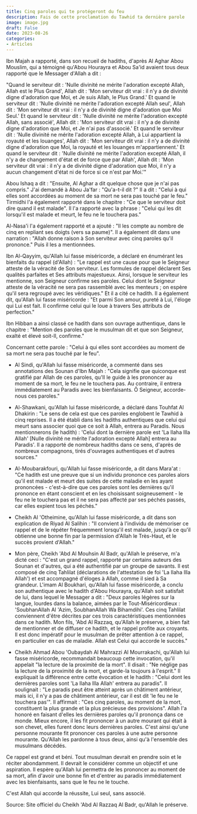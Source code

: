 ```yaml
---
title: Cinq paroles qui te protégeront du feu
description: Fais de cette proclamation du Tawhid ta dernière parole
image: image.jpg
draft: False
date: 2023-08-26
categories:
- Articles
---
```


Ibn Majah a rapporté, dans son recueil de hadiths, d'après Al Aghar Abou Mouslim, qui a témoigné qu'Abou Hourayra et Abou Sa'id avaient tous deux rapporté que le Messager d'Allah a dit :

"Quand le serviteur dit : 'Nulle divinité ne mérite l'adoration excepté Allah, Allah est le Plus Grand', Allah dit : 'Mon serviteur dit vrai : il n'y a de divinité digne d'adoration que Moi, et Je suis Allah, le Plus Grand.'
Et quand le serviteur dit : 'Nulle divinité ne mérite l'adoration excepté Allah seul', Allah dit : 'Mon serviteur dit vrai : il n'y a de divinité digne d'adoration que Moi Seul.'
Et quand le serviteur dit : 'Nulle divinité ne mérite l'adoration excepté Allah, sans associé', Allah dit : 'Mon serviteur dit vrai : il n'y a de divinité digne d'adoration que Moi, et Je n'ai pas d'associé.'
Et quand le serviteur dit : 'Nulle divinité ne mérite l'adoration excepté Allah, à Lui appartient la royauté et les louanges', Allah dit : 'Mon serviteur dit vrai : il n'y a de divinité digne d'adoration que Moi, la royauté et les louanges m'appartiennent.'
Et quand le serviteur dit : 'Nulle divinité ne mérite l'adoration excepté Allah, il n'y a de changement d'état et de force que par Allah', Allah dit : 'Mon serviteur dit vrai : il n'y a de divinité digne d'adoration que Moi, il n'y a aucun changement d'état ni de force si ce n'est par Moi.'"

Abou Ishaq a dit : "Ensuite, Al Aghar a dit quelque chose que je n'ai pas compris." J'ai demandé à Abou Ja'far : "Qu'a-t-il dit ?" Il a dit : "Celui à qui elles sont accordées au moment de sa mort ne sera pas touché par le feu."
Tirmidhi l'a également rapporté dans le chapitre : "Ce que le serviteur doit dire quand il est malade". Il l'a rapporté avec la phrase : "Celui qui les dit lorsqu'il est malade et meurt, le feu ne le touchera pas."

Al-Nasa'i l'a également rapporté et a ajouté : "Il les compte au nombre de cinq en repliant ses doigts (vers sa paume)". Il a également dit dans une narration : "Allah donne raison à Son serviteur avec cinq paroles qu'il prononce." Puis il les a mentionnées.

Ibn Al-Qayyim, qu'Allah lui fasse miséricorde, a déclaré en énumérant les bienfaits du rappel (d'Allah) : "Le rappel est une cause pour que le Seigneur atteste de la véracité de Son serviteur. Les formules de rappel déclarent Ses qualités parfaites et Ses attributs majestueux. Ainsi, lorsque le serviteur les mentionne, son Seigneur confirme ses paroles. Celui dont le Seigneur atteste de la véracité ne sera pas rassemblé avec les menteurs ; on espère qu'il sera regroupé avec les véridiques." Et il a cité ce hadith. Il a également dit, qu'Allah lui fasse miséricorde : "Et parmi Son amour, pureté à Lui, l'éloge qui Lui est fait. Il confirme celui qui le loue à travers Ses attributs de perfection."

Ibn Hibban a ainsi classé ce hadith dans son ouvrage authentique, dans le chapitre : "Mention des paroles que le musulman dit et que son Seigneur, exalté et élevé soit-Il, confirme."

Concernant cette parole : "Celui à qui elles sont accordées au moment de sa mort ne sera pas touché par le feu".

- Al Sindi, qu'Allah lui fasse miséricorde, a commenté dans ses annotations des Sounan d'Ibn Majah : "Cela signifie que quiconque est gratifié par Allah de ces paroles, qu'Il le guide à les prononcer au moment de sa mort, le feu ne le touchera pas. Au contraire, il entrera immédiatement au Paradis avec les bienfaisants. Ô Seigneur, accorde-nous ces paroles."

- Al-Shawkani, qu'Allah lui fasse miséricorde, a déclaré dans Touhfat Al Dhakirin : "Le sens de cela est que ces paroles englobent le Tawhid à cinq reprises. Il a été établi dans les hadiths authentiques que celui qui meurt sans associer quoi que ce soit à Allah, entrera au Paradis. Nous mentionnerons (le hadith) : 'Celui dont la dernière parole est 'La Ilaha Illa Allah' [Nulle divinité ne mérite l'adoration excepté Allah] entrera au Paradis'. Il a rapporté de nombreux hadiths dans ce sens, d'après de nombreux compagnons, tirés d'ouvrages authentiques et d'autres sources."

- Al-Moubarakfouri, qu'Allah lui fasse miséricorde, a dit dans Mara'at : "Ce hadith est une preuve que si un individu prononce ces paroles alors qu'il est malade et meurt des suites de cette maladie en les ayant prononcées - c'est-à-dire que ces paroles sont les dernières qu'il prononce en étant conscient et en les choisissant soigneusement - le feu ne le touchera pas et il ne sera pas affecté par ses péchés passés, car elles expient tous les péchés."

- Cheikh Al 'Otheimine, qu'Allah lui fasse miséricorde, a dit dans son explication de Riyad Al Salihin : "Il convient à l'individu de mémoriser ce rappel et de le répéter fréquemment lorsqu'il est malade, jusqu'à ce qu'il obtienne une bonne fin par la permission d'Allah le Très-Haut, et le succès provient d'Allah."

- Mon père, Cheikh 'Abd Al Mouhsin Al Badr, qu'Allah le préserve, m'a dicté ceci : "C'est un grand rappel, rapporté par certains auteurs des Sounan et d'autres, qui a été authentifié par un groupe de savants. Il est composé de cinq Tahlilat (déclarations de l'attestation de foi 'La Ilaha Illa Allah') et est accompagné d'éloges à Allah, comme il sied à Sa grandeur. L'imam Al Boukhari, qu'Allah lui fasse miséricorde, a conclu son authentique avec le hadith d'Abou Hourayra, qu'Allah soit satisfait de lui, dans lequel le Messager a dit : "Deux paroles légères sur la langue, lourdes dans la balance, aimées par le Tout-Miséricordieux : 'SoubhanAllah Al 'Azim, SoubhanAllah Wa Bihamdihi'. Ces cinq Tahlilat conviennent d'être décrites par ces trois caractéristiques mentionnées dans ce hadith. Mon fils, 'Abd Al Razzaq, qu'Allah le préserve, a bien fait de mentionner et de diffuser ce hadith, et le rappel profite aux croyants. Il est donc impératif pour le musulman de prêter attention à ce rappel, en particulier en cas de maladie. Allah est Celui qui accorde le succès."

- Cheikh Ahmad Abou 'Oubaydah Al Mahrazzi Al Mourrakachi, qu'Allah lui fasse miséricorde, recommandait beaucoup cette invocation, qu'il appelait "la lecture de la proximité de la mort". Il disait : "Ne néglige pas la lecture de la proximité de la mort, et garde-la toujours à l'esprit." Il expliquait la différence entre cette évocation et le hadith : "Celui dont les dernières paroles sont 'La Ilaha Illa Allah' entrera au paradis". Il soulignait : "Le paradis peut être atteint après un châtiment antérieur, mais ici, il n'y a pas de châtiment antérieur, car il est dit 'le feu ne le touchera pas'". Il affirmait : "Ces cinq paroles, au moment de la mort, constituent la plus grande et la plus précieuse des provisions". Allah l'a honoré en faisant d'elles les dernières paroles qu'il prononça dans ce monde. Mieux encore, il les fit prononcer à un autre mourant qui était à son chevet, elles furent donc leurs dernières paroles. C'est ainsi qu'une personne mourante fit prononcer ces paroles à une autre personne mourante. Qu'Allah les pardonne à tous deux, ainsi qu'à l'ensemble des musulmans décédés.

Ce rappel est grand et béni. Tout musulman devrait en prendre soin et le réciter abondamment. Il devrait le considérer comme un objectif et une aspiration. Il espère qu'Allah lui permettra de les prononcer au moment de sa mort, afin d'avoir une bonne fin et d'entrer au paradis immédiatement avec les bienfaisants, sans que le feu ne le touche.

C'est Allah qui accorde la réussite, Lui seul, sans associé.

Source: Site officiel du Cheikh 'Abd Al Razzaq Al Badr, qu'Allah le préserve.
